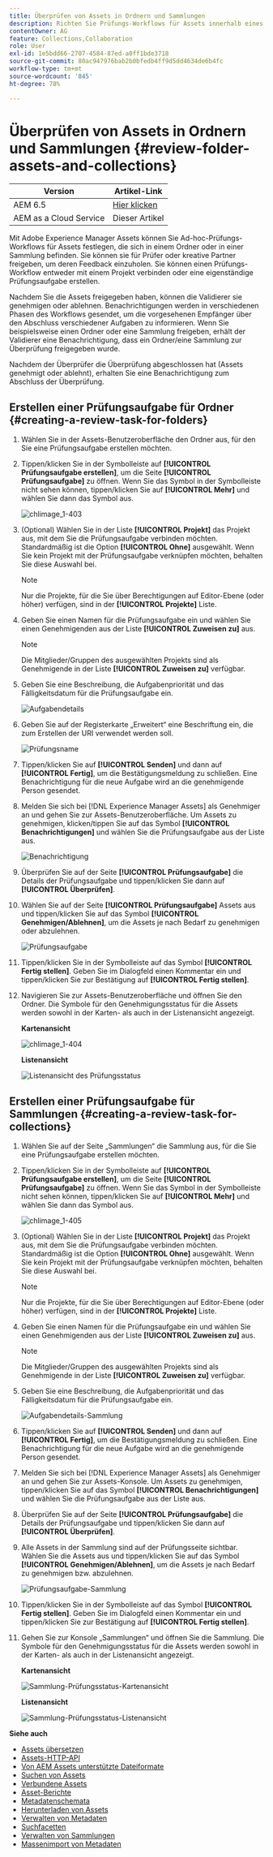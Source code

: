 ```yaml
---
title: Überprüfen von Assets in Ordnern und Sammlungen
description: Richten Sie Prüfungs-Workflows für Assets innerhalb eines Ordners oder einer Sammlung ein und geben Sie diese für Prüfer oder kreative Partner frei, um Feedback zu erhalten.
contentOwner: AG
feature: Collections,Collaboration
role: User
exl-id: 1e5bdd66-2707-4584-87ed-a0ff1bde3718
source-git-commit: 80ac947976bab2b0bfedb4ff9d5dd4634de6b4fc
workflow-type: tm+mt
source-wordcount: '845'
ht-degree: 78%

---
```


# Überprüfen von Assets in Ordnern und Sammlungen {#review-folder-assets-and-collections}

| Version | Artikel-Link |
| -------- | ---------------------------- |
| AEM 6.5 | [Hier klicken](https://experienceleague.adobe.com/docs/experience-manager-65/assets/using/bulk-approval.html?lang=de) |
| AEM as a Cloud Service | Dieser Artikel |

Mit Adobe Experience Manager Assets können Sie Ad-hoc-Prüfungs-Workflows für Assets festlegen, die sich in einem Ordner oder in einer Sammlung befinden. Sie können sie für Prüfer oder kreative Partner freigeben, um deren Feedback einzuholen. Sie können einen Prüfungs-Workflow entweder mit einem Projekt verbinden oder eine eigenständige Prüfungsaufgabe erstellen.

Nachdem Sie die Assets freigegeben haben, können die Validierer sie genehmigen oder ablehnen. Benachrichtigungen werden in verschiedenen Phasen des Workflows gesendet, um die vorgesehenen Empfänger über den Abschluss verschiedener Aufgaben zu informieren. Wenn Sie beispielsweise einen Ordner oder eine Sammlung freigeben, erhält der Validierer eine Benachrichtigung, dass ein Ordner/eine Sammlung zur Überprüfung freigegeben wurde.

Nachdem der Überprüfer die Überprüfung abgeschlossen hat (Assets genehmigt oder ablehnt), erhalten Sie eine Benachrichtigung zum Abschluss der Überprüfung.

## Erstellen einer Prüfungsaufgabe für Ordner {#creating-a-review-task-for-folders}

1. Wählen Sie in der Assets-Benutzeroberfläche den Ordner aus, für den Sie eine Prüfungsaufgabe erstellen möchten.
1. Tippen/klicken Sie in der Symbolleiste auf **[!UICONTROL Prüfungsaufgabe erstellen]**, um die Seite **[!UICONTROL Prüfungsaufgabe]** zu öffnen. Wenn Sie das Symbol in der Symbolleiste nicht sehen können, tippen/klicken Sie auf **[!UICONTROL Mehr]** und wählen Sie dann das Symbol aus.

   ![chlimage_1-403](assets/chlimage_1-403.png)

1. (Optional) Wählen Sie in der Liste **[!UICONTROL Projekt]** das Projekt aus, mit dem Sie die Prüfungsaufgabe verbinden möchten. Standardmäßig ist die Option **[!UICONTROL Ohne]** ausgewählt. Wenn Sie kein Projekt mit der Prüfungsaufgabe verknüpfen möchten, behalten Sie diese Auswahl bei.

   >[!NOTE]
   >
   >Nur die Projekte, für die Sie über Berechtigungen auf Editor-Ebene (oder höher) verfügen, sind in der **[!UICONTROL Projekte]** Liste.

1. Geben Sie einen Namen für die Prüfungsaufgabe ein und wählen Sie einen Genehmigenden aus der Liste **[!UICONTROL Zuweisen zu]** aus.

   >[!NOTE]
   >
   >Die Mitglieder/Gruppen des ausgewählten Projekts sind als Genehmigende in der Liste **[!UICONTROL Zuweisen zu]** verfügbar.

1. Geben Sie eine Beschreibung, die Aufgabenpriorität und das Fälligkeitsdatum für die Prüfungsaufgabe ein.

   ![Aufgabendetails](assets/task_details.png)

1. Geben Sie auf der Registerkarte „Erweitert“ eine Beschriftung ein, die zum Erstellen der URI verwendet werden soll.

   ![Prüfungsname](assets/review_name.png)

1. Tippen/klicken Sie auf **[!UICONTROL Senden]** und dann auf **[!UICONTROL Fertig]**, um die Bestätigungsmeldung zu schließen. Eine Benachrichtigung für die neue Aufgabe wird an die genehmigende Person gesendet.
1. Melden Sie sich bei [!DNL Experience Manager Assets] als Genehmiger an und gehen Sie zur Assets-Benutzeroberfläche. Um Assets zu genehmigen, klicken/tippen Sie auf das Symbol **[!UICONTROL Benachrichtigungen]** und wählen Sie die Prüfungsaufgabe aus der Liste aus.

   ![Benachrichtigung](assets/notification.png)

1. Überprüfen Sie auf der Seite **[!UICONTROL Prüfungsaufgabe]** die Details der Prüfungsaufgabe und tippen/klicken Sie dann auf **[!UICONTROL Überprüfen]**.
1. Wählen Sie auf der Seite **[!UICONTROL Prüfungsaufgabe]** Assets aus und tippen/klicken Sie auf das Symbol **[!UICONTROL Genehmigen/Ablehnen]**, um die Assets je nach Bedarf zu genehmigen oder abzulehnen.

   ![Prüfungsaufgabe](assets/review_task.png)

1. Tippen/klicken Sie in der Symbolleiste auf das Symbol **[!UICONTROL Fertig stellen]**. Geben Sie im Dialogfeld einen Kommentar ein und tippen/klicken Sie zur Bestätigung auf **[!UICONTROL Fertig stellen]**.
1. Navigieren Sie zur Assets-Benutzeroberfläche und öffnen Sie den Ordner. Die Symbole für den Genehmigungsstatus für die Assets werden sowohl in der Karten- als auch in der Listenansicht angezeigt.

   **Kartenansicht**

   ![chlimage_1-404](assets/chlimage_1-404.png)

   **Listenansicht**

   ![Listenansicht des Prüfungsstatus](assets/review_status_listview.png)

## Erstellen einer Prüfungsaufgabe für Sammlungen {#creating-a-review-task-for-collections}

1. Wählen Sie auf der Seite „Sammlungen“ die Sammlung aus, für die Sie eine Prüfungsaufgabe erstellen möchten.
1. Tippen/klicken Sie in der Symbolleiste auf **[!UICONTROL Prüfungsaufgabe erstellen]**, um die Seite **[!UICONTROL Prüfungsaufgabe]** zu öffnen. Wenn Sie das Symbol in der Symbolleiste nicht sehen können, tippen/klicken Sie auf **[!UICONTROL Mehr]** und wählen Sie dann das Symbol aus.

   ![chlimage_1-405](assets/chlimage_1-405.png)

1. (Optional) Wählen Sie in der Liste **[!UICONTROL Projekt]** das Projekt aus, mit dem Sie die Prüfungsaufgabe verbinden möchten. Standardmäßig ist die Option **[!UICONTROL Ohne]** ausgewählt. Wenn Sie kein Projekt mit der Prüfungsaufgabe verknüpfen möchten, behalten Sie diese Auswahl bei.

   >[!NOTE]
   >
   >Nur die Projekte, für die Sie über Berechtigungen auf Editor-Ebene (oder höher) verfügen, sind in der **[!UICONTROL Projekte]** Liste.

1. Geben Sie einen Namen für die Prüfungsaufgabe ein und wählen Sie einen Genehmigenden aus der Liste **[!UICONTROL Zuweisen zu]** aus.

   >[!NOTE]
   >
   >Die Mitglieder/Gruppen des ausgewählten Projekts sind als Genehmigende in der Liste **[!UICONTROL Zuweisen zu]** verfügbar.

1. Geben Sie eine Beschreibung, die Aufgabenpriorität und das Fälligkeitsdatum für die Prüfungsaufgabe ein.

   ![Aufgabendetails-Sammlung](assets/task_details-collection.png)

1. Tippen/klicken Sie auf **[!UICONTROL Senden]** und dann auf **[!UICONTROL Fertig]**, um die Bestätigungsmeldung zu schließen. Eine Benachrichtigung für die neue Aufgabe wird an die genehmigende Person gesendet.
1. Melden Sie sich bei [!DNL Experience Manager Assets] als Genehmiger an und gehen Sie zur Assets-Konsole. Um Assets zu genehmigen, tippen/klicken Sie auf das Symbol **[!UICONTROL Benachrichtigungen]** und wählen Sie die Prüfungsaufgabe aus der Liste aus.
1. Überprüfen Sie auf der Seite **[!UICONTROL Prüfungsaufgabe]** die Details der Prüfungsaufgabe und tippen/klicken Sie dann auf **[!UICONTROL Überprüfen]**.
1. Alle Assets in der Sammlung sind auf der Prüfungsseite sichtbar. Wählen Sie die Assets aus und tippen/klicken Sie auf das Symbol **[!UICONTROL Genehmigen/Ablehnen]**, um die Assets je nach Bedarf zu genehmigen bzw. abzulehnen.

   ![Prüfungsaufgabe-Sammlung](assets/review_task_collection.png)

1. Tippen/klicken Sie in der Symbolleiste auf das Symbol **[!UICONTROL Fertig stellen]**. Geben Sie im Dialogfeld einen Kommentar ein und tippen/klicken Sie zur Bestätigung auf **[!UICONTROL Fertig stellen]**.
1. Gehen Sie zur Konsole „Sammlungen“ und öffnen Sie die Sammlung. Die Symbole für den Genehmigungsstatus für die Assets werden sowohl in der Karten- als auch in der Listenansicht angezeigt.

   **Kartenansicht**

   ![Sammlung-Prüfungsstatus-Kartenansicht](assets/collection_reviewstatuscardview.png)

   **Listenansicht**

   ![Sammlung-Prüfungsstatus-Listenansicht](assets/collection_reviewstatuslistview.png)

**Siehe auch**

* [Assets übersetzen](translate-assets.md)
* [Assets-HTTP-API](mac-api-assets.md)
* [Von AEM Assets unterstützte Dateiformate](file-format-support.md)
* [Suchen von Assets](search-assets.md)
* [Verbundene Assets](use-assets-across-connected-assets-instances.md)
* [Asset-Berichte](asset-reports.md)
* [Metadatenschemata](metadata-schemas.md)
* [Herunterladen von Assets](download-assets-from-aem.md)
* [Verwalten von Metadaten](manage-metadata.md)
* [Suchfacetten](search-facets.md)
* [Verwalten von Sammlungen](manage-collections.md)
* [Massenimport von Metadaten](metadata-import-export.md)

